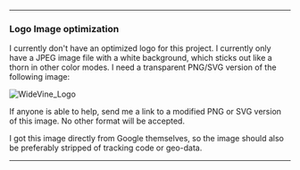 ***

### Logo Image optimization

I currently don't have an optimized logo for this project. I currently only have a JPEG image file with a white background, which sticks out like a thorn in other color modes. I need a transparent PNG/SVG version of the following image:

![WideVine_Logo](https://user-images.githubusercontent.com/65933340/117884076-0f1c0b00-b261-11eb-8369-abbdf5ce6d4c.jpeg)

If anyone is able to help, send me a link to a modified PNG or SVG version of this image. No other format will be accepted.

I got this image directly from Google themselves, so the image should also be preferably stripped of tracking code or geo-data.

***
